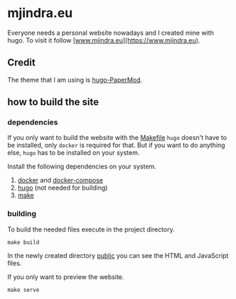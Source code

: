 # mjindra.eu

Everyone needs a personal website nowadays and I created mine with hugo. To visit it follow [www.mjindra.eu](https://www.mjindra.eu).

## Credit

The theme that I am using is [hugo-PaperMod](https://github.com/adityatelange/hugo-PaperMod).

## how to build the site

### dependencies

If you only want to build the website with the [Makefile](Makefile) `hugo` doesn't have to be installed, only `docker` is required for that. But if you want to do anything else, `hugo` has to be installed on your system.

Install the following dependencies on your system.

1. [docker](https://docs.docker.com/engine/install/) and [docker-compose](https://docs.docker.com/compose/install/)
2. [hugo](https://gohugo.io/getting-started/installing/) (not needed for building)
3. [make](https://www.gnu.org/software/make/)

### building

To build the needed files execute in the project directory.

```
make build
```

In the newly created directory [public](public) you can see the HTML and JavaScript files.

If you only want to preview the website.

```
make serve
```
